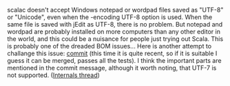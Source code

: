scalac doesn't accept Windows notepad or wordpad files saved as
"UTF-8" or "Unicode", even when the -encoding UTF-8 option is
used.  When the same file is saved with jEdit as UTF-8, there 
is no problem.  But notepad and wordpad are probably installed on
more computers than any other editor in the world, and this
could be a nuisance for people just trying out Scala.  This
is probably one of the dreaded BOM issues...
Here is another attempt to challange this issue: [commit](https://github.com/aborg0/scala-1/commit/83f358bcf0e4e035540caad7feb09be89ca61a2a) (this time it is quite recent, so if it is suitable I guess it can be merged, passes all the tests). I think the important parts are mentioned in the commit message, although it worth noting, that UTF-7 is not supported. ([Internals thread](https://groups.google.com/d/topic/scala-internals/oS4lYF8OQ1Q/discussion))
